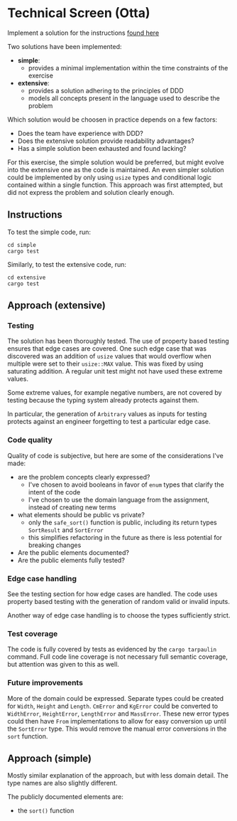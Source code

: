 # Technical Screen (Otta)

Implement a solution for the instructions [found here](https://thoughtfulautomation.notion.site/Platform-Technical-Screen-b61b6f6980714c198dc49b91dd23d695)

Two solutions have been implemented:

- **simple**: 
  - provides a minimal implementation within the time constraints of the exercise
- **extensive**: 
  - provides a solution adhering to the principles of DDD
  - models all concepts present in the language used to describe the problem

Which solution would be choosen in practice depends on a few factors:

- Does the team have experience with DDD?
- Does the extensive solution provide readability advantages?
- Has a simple solution been exhausted and found lacking?

For this exercise, the simple solution would be preferred, but might 
evolve into the extensive one as the code is maintained. An even simpler
solution could be implemented by only using `usize` types and 
conditional logic contained within a single function. This approach was
first attempted, but did not express the problem and solution clearly enough.

## Instructions

To test the simple code, run:

```shell
cd simple
cargo test
```

Similarly, to test the extensive code, run:

```shell
cd extensive
cargo test
```

## Approach (extensive)

### Testing

The solution has been thoroughly tested. The use of property based
testing ensures that edge cases are covered. One such edge case that
was discovered was an addition of `usize` values that would overflow
when multiple were set to their `usize::MAX` value. This was fixed by
using saturating addition. A regular unit test might not have used these 
extreme values.

Some extreme values, for example negative numbers, are not covered
by testing because the typing system already protects against them.

In particular, the generation of `Arbitrary` values as inputs for testing
protects against an engineer forgetting to test a particular edge case.

### Code quality

Quality of code is subjective, but here are some of the considerations I've
made:

- are the problem concepts clearly expressed?
  - I've chosen to avoid booleans in favor of `enum` types that clarify the
    intent of the code
  - I've chosen to use the domain language from the assignment, instead of
    creating new terms
- what elements should be public vs private?
  - only the `safe_sort()` function is public, including its return types `SortResult` and `SortError`
  - this simplifies refactoring in the future as there is less potential for breaking changes
- Are the public elements documented?
- Are the public elements fully tested?

### Edge case handling

See the testing section for how edge cases are handled. The code uses
property based testing with the generation of random valid or invalid 
inputs.

Another way of edge case handling is to choose the types sufficiently
strict.

### Test coverage

The code is fully covered by tests as evidenced by the `cargo tarpaulin`
command. Full code line coverage is not necessary full semantic coverage,
but attention was given to this as well.

### Future improvements

More of the domain could be expressed. Separate types could be 
created for `Width`, `Height` and `Length`.  `CmError` and `KgError`
could be converted to `WidthError`, `HeightError`, `LengthError` and
`MassError`. These new error types could then have `From` implementations
to allow for easy conversion up until the `SortError` type. This would
remove the manual error conversions in the `sort` function.

## Approach (simple)

Mostly similar explanation of the approach, but with less domain detail.
The type names are also slightly different.

The publicly documented elements are:

- the `sort()` function